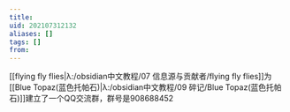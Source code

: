 ```yaml
---
title: 
uid: 202107312132
aliases: []
tags: []
from: 
---
```

[[flying fly flies|λ:/obsidian中文教程/07 信息源与贡献者/flying fly flies]]为[[Blue Topaz(蓝色托帕石)|λ:/obsidian中文教程/09 碎记/Blue Topaz(蓝色托帕石)]]建立了一个QQ交流群，群号是908688452
